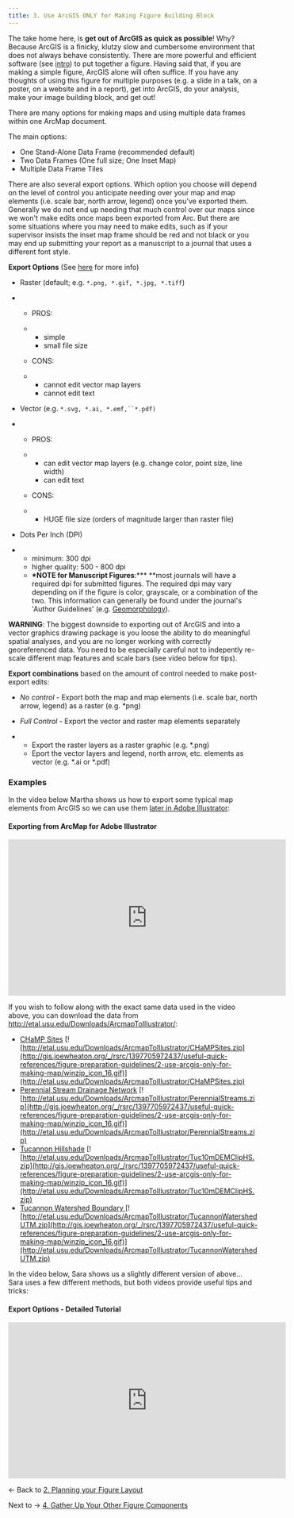 ```yaml
---
title: 3. Use ArcGIS ONLY for Making Figure Building Block
---
```


The take home here, is **get out of ArcGIS as quick as possible**! Why? Because ArcGIS is a finicky, klutzy  slow and cumbersome environment that does not always behave consistently. There are more powerful and efficient software (see [intro](http://gis.joewheaton.org/useful-quick-references/figure-preparation-guidelines)) to put together a figure. Having said that, if you are making a simple figure, ArcGIS alone will often suffice. If you have any thoughts of using this figure for multiple purposes (e.g. a slide in a talk, on a poster, on a website and in a report), get into ArcGIS, do your analysis, make your image building block, and get out!

There are many options for making maps and using multiple data frames within one ArcMap document. 

The main options:

- One Stand-Alone Data Frame (recommended default)
- Two Data Frames (One full size; One Inset Map)
- Multiple Data Frame Tiles 

There are also several export options.  Which option you choose will depend on the level of control you anticipate needing over your map and map elements (i.e. scale bar, north arrow, legend) once you've exported them.  Generally we do not end up needing that much control over our maps since we won't make edits once maps been exported from Arc.  But there are some situations where you may need to make edits, such as if your supervisor insists the inset map frame should be red and not black or you may end up submitting your report as a manuscript to a journal that uses a different font style.   

**Export Options** (See [here](http://help.arcgis.com/en/arcgisdesktop/10.0/help/index.html#//00sm00000004000000.htm) for more info)

- Raster (default; e.g. `*.png, *.gif, *.jpg, *.tiff`) 

- - PROS:

  - - simple
    - small file size

  - CONS:

  - - cannot edit vector map layers
    - cannot edit text

- Vector (e.g.  `*.svg, *.ai, *.emf,``*.pdf)`

- - PROS:

  - - can edit vector map layers (e.g. change color, point size, line width) 
    - can edit text

  - CONS:

  - - HUGE file size (orders of magnitude larger than raster file)

- Dots Per Inch (DPI)

- - minimum: 300 dpi
  - higher quality: 500 - 800 dpi
  - **\*NOTE for Manuscript Figures**:*** **most journals will have a required dpi for submitted figures.  The required dpi may vary depending on if the figure is color, grayscale, or a combination of the two.  This information can generally be found under the journal's 'Author Guidelines' (e.g. [Geomorphology](http://www.elsevier.com/journals/geomorphology/0169-555X/guide-for-authors#57200)).  

**WARNING**: The biggest downside to exporting out of ArcGIS and into a vector graphics drawing package is you loose the ability to do meaningful spatial analyses, and you are no longer working with correctly georeferenced data. You need to be especially careful not to indepently re-scale different map features and scale bars (see video below for tips).

**Export combinations** based on the amount of control needed to make post-export edits:

- *No control* - Export both the map and map elements (i.e. scale bar, north arrow, legend) as a raster (e.g. *png)

- *Full Control* - Export the vector and raster map elements separately

- - Export the raster layers as a raster graphic (e.g. *.png)
  - Eport the vector layers and legend, north arrow, etc. elements as vector  (e.g. *.ai or *.pdf)

### Examples

In the video below Martha shows us how to export some typical map elements from ArcGIS so we can use them [later in Adobe Illustrator](http://gis.joewheaton.org/useful-quick-references/figure-preparation-guidelines/4-assemble-the-figure-in-a-drawing-application/using-adobe-illustrator-to-assemble):

#### Exporting from ArcMap for Adobe Illustrator

<iframe width="560" height="315" src="https://www.youtube.com/embed/inLym0l3O1s" frameborder="0" allowfullscreen></iframe>

If you wish to follow along with the exact same data used in the video above, you can download the data from <http://etal.usu.edu/Downloads/ArcmapToIllustrator/>:

- [CHaMP Sites](http://etal.usu.edu/Downloads/ArcmapToIllustrator/CHaMPSites.zip) [![http://etal.usu.edu/Downloads/ArcmapToIllustrator/CHaMPSites.zip](http://gis.joewheaton.org/_/rsrc/1397705972437/useful-quick-references/figure-preparation-guidelines/2-use-arcgis-only-for-making-map/winzip_icon_16.gif)](http://etal.usu.edu/Downloads/ArcmapToIllustrator/CHaMPSites.zip)
- [Perennial Stream Drainage Network](http://etal.usu.edu/Downloads/ArcmapToIllustrator/PerennialStreams.zip) [![http://etal.usu.edu/Downloads/ArcmapToIllustrator/PerennialStreams.zip](http://gis.joewheaton.org/_/rsrc/1397705972437/useful-quick-references/figure-preparation-guidelines/2-use-arcgis-only-for-making-map/winzip_icon_16.gif)](http://etal.usu.edu/Downloads/ArcmapToIllustrator/PerennialStreams.zip)
- [Tucannon Hillshade](http://etal.usu.edu/Downloads/ArcmapToIllustrator/Tuc10mDEMClipHS.zip) [![http://etal.usu.edu/Downloads/ArcmapToIllustrator/Tuc10mDEMClipHS.zip](http://gis.joewheaton.org/_/rsrc/1397705972437/useful-quick-references/figure-preparation-guidelines/2-use-arcgis-only-for-making-map/winzip_icon_16.gif)](http://etal.usu.edu/Downloads/ArcmapToIllustrator/Tuc10mDEMClipHS.zip)
- [Tucannon Watershed Boundary ](http://etal.usu.edu/Downloads/ArcmapToIllustrator/TucannonWatershedUTM.zip) [![http://etal.usu.edu/Downloads/ArcmapToIllustrator/TucannonWatershedUTM.zip](http://gis.joewheaton.org/_/rsrc/1397705972437/useful-quick-references/figure-preparation-guidelines/2-use-arcgis-only-for-making-map/winzip_icon_16.gif)](http://etal.usu.edu/Downloads/ArcmapToIllustrator/TucannonWatershedUTM.zip)

In the video below, Sara shows us a slightly different version of above... Sara uses a few different methods, but both videos provide useful tips and tricks:

#### Export Options - Detailed Tutorial

<iframe width="560" height="315" src="https://www.youtube.com/embed/bQGepVTM9KM" frameborder="0" allowfullscreen></iframe>

← Back to  [2. Planning your Figure Layout](http://gis.joewheaton.org/useful-quick-references/figure-preparation-guidelines/2-planning-your-figure-layout)

 Next to  → [4. Gather Up Your Other Figure Components](http://gis.joewheaton.org/useful-quick-references/figure-preparation-guidelines/3-gather-up-your-other-figure-components)

